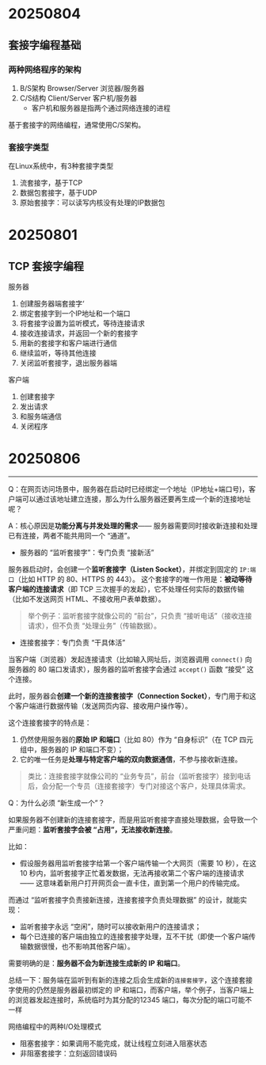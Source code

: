 # 20250804

## 套接字编程基础

### 两种网络程序的架构



1. B/S架构 Browser/Server 浏览器/服务器
2. C/S结构 Client/Server 客户机/服务器
   - 客户机和服务器是指两个通过网络连接的进程



基于套接字的网络编程，通常使用C/S架构。



### 套接字类型

在Linux系统中，有3种套接字类型

1. 流套接字，基于TCP
2. 数据包套接字，基于UDP
3. 原始套接字：可以读写内核没有处理的IP数据包





# 20250801

## TCP 套接字编程

服务器

1. 创建服务器端套接字‘
2. 绑定套接字到一个IP地址和一个端口
3. 将套接字设置为监听模式，等待连接请求
4. 接收连接请求，并返回一个新的套接字
5. 用新的套接字和客户端进行通信
6. 继续监听，等待其他连接
7. 关闭监听套接字，退出服务器端



客户端

1. 创建套接字
2. 发出请求
3. 和服务端通信
4. 关闭程序



# 20250806

----

Q：在网页访问场景中，服务器在启动时已经绑定一个地址（IP地址+端口号)，客户端可以通过该地址建立连接，那么为什么服务器还要再生成一个新的连接地址呢？

A：核心原因是**功能分离与并发处理的需求**—— 服务器需要同时接收新连接和处理已有连接，两者不能共用同一个 “通道”。

- 服务器的 “监听套接字”：专门负责 “接新活”

服务器启动时，会创建一个**监听套接字（Listen Socket）**，并绑定到固定的 `IP:端口`（比如 HTTP 的 80、HTTPS 的 443）。
这个套接字的唯一作用是：**被动等待客户端的连接请求**（即 TCP 三次握手的发起），它不处理任何实际的数据传输（比如不发送网页 HTML、不接收用户表单数据）。

> 举个例子：监听套接字就像公司的 “前台”，只负责 “接听电话”（接收连接请求），但不负责 “处理业务”（传输数据）。

- 连接套接字：专门负责 “干具体活”

当客户端（浏览器）发起连接请求（比如输入网址后，浏览器调用 `connect()` 向服务器的 80 端口发请求），服务器的监听套接字会通过 `accept()` 函数 “接受” 这个连接。

此时，服务器会**创建一个新的连接套接字（Connection Socket）**，专门用于和这个客户端进行数据传输（发送网页内容、接收用户操作等）。

这个连接套接字的特点是：

1. 仍然使用服务器的**原始 IP 和端口**（比如 80）作为 “自身标识”（在 TCP 四元组中，服务器的 IP 和端口不变）；
2. 它的唯一任务是**处理与特定客户端的双向数据通信**，不参与接收新连接。

> 类比：连接套接字就像公司的 “业务专员”，前台（监听套接字）接到电话后，会分配一个专员（连接套接字）专门对接这个客户，处理具体需求。



Q：为什么必须 “新生成一个”？

如果服务器不创建新的连接套接字，而是用监听套接字直接处理数据，会导致一个严重问题：**监听套接字会被 “占用”，无法接收新连接**。

比如：

- 假设服务器用监听套接字给第一个客户端传输一个大网页（需要 10 秒），在这 10 秒内，监听套接字正忙着发数据，无法再接收第二个客户端的连接请求 —— 这意味着新用户打开网页会一直卡住，直到第一个用户的传输完成。

而通过 “监听套接字负责接新连接，连接套接字负责处理数据” 的设计，就能实现：

- 监听套接字永远 “空闲”，随时可以接收新用户的连接请求；
- 每个已连接的客户端由独立的连接套接字处理，互不干扰（即使一个客户端传输数据很慢，也不影响其他客户端）。



需要明确的是：**服务器不会为新连接生成新的 IP 和端口**。


总结一下：服务端在监听到有新的连接之后会生成新的`连接套接字`，这个连接套接字使用的仍然是服务器最初绑定的 IP 和端口，而客户端，举个例子，当客户端上的浏览器发起连接时，系统临时为其分配的12345 端口，每次分配的端口可能不一样







网络编程中的两种I/O处理模式

- 阻塞套接字：如果调用不能完成，就让线程立刻进入阻塞状态
- 非阻塞套接字：立刻返回错误码
